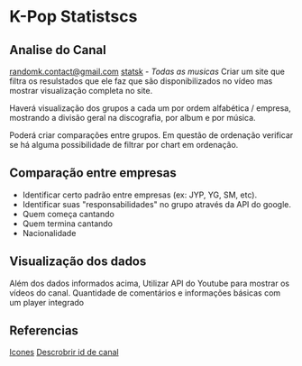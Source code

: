 # K-Pop Statistscs

## Analise do Canal

[randomk.contact@gmail.com](https://www.youtube.com/c/randomk/about)
[statsk](https://www.youtube.com/c/statsk/) - _Todas as musicas_
Criar um site que filtra os resulstados que ele faz que são disponibilizados no vídeo mas mostrar visualização completa no site.

Haverá visualização dos grupos a cada um por ordem alfabética / empresa, mostrando a divisão geral na discografia, por album e por música.

Poderá criar comparações entre grupos.
Em questão de ordenação verificar se há alguma possibilidade de filtrar por chart em ordenação.

## Comparação entre empresas

- Identificar certo padrão entre empresas (ex: JYP, YG, SM, etc).
- Identificar suas "responsabilidades" no grupo através da API do google.
- Quem começa cantando
- Quem termina cantando
- Nacionalidade

## Visualização dos dados

Além dos dados informados acima,
Utilizar API do Youtube para mostrar os vídeos do canal.
Quantidade de comentários e informações básicas com um player integrado


## Referencias
[Icones](https://iconarchive.com/show/2014-world-cup-flags-icons-by-custom-icon-design.html)
[Descrobrir id de canal](https://stackoverflow.com/a/14378955)